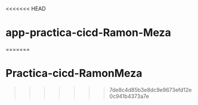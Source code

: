 <<<<<<< HEAD
# app-practica-cicd-Ramon-Meza
=======
# Practica-cicd-RamonMeza
>>>>>>> 7de8c4d85b3e8dc9e9673efd12e0c941b4373a7e
